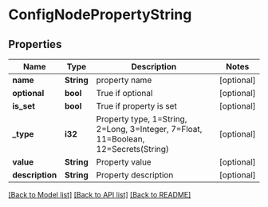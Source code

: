 # ConfigNodePropertyString

## Properties
Name | Type | Description | Notes
------------ | ------------- | ------------- | -------------
**name** | **String** | property name | [optional] 
**optional** | **bool** | True if optional | [optional] 
**is_set** | **bool** | True if property is set | [optional] 
**_type** | **i32** | Property type, 1&#x3D;String, 2&#x3D;Long, 3&#x3D;Integer, 7&#x3D;Float, 11&#x3D;Boolean, 12&#x3D;Secrets(String) | [optional] 
**value** | **String** | Property value | [optional] 
**description** | **String** | Property description | [optional] 

[[Back to Model list]](../README.md#documentation-for-models) [[Back to API list]](../README.md#documentation-for-api-endpoints) [[Back to README]](../README.md)


